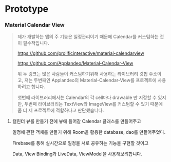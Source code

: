 # Prototype



### Material Calendar View

> 제가 개발하는 앱의 주 기능은 일정관리이기 때문에 Calendar를 커스텀하는 것이 필수적입니다.
>
> https://github.com/prolificinteractive/material-calendarview
>
> https://github.com/Applandeo/Material-Calendar-View
>
> 위 두 링크는 많은 사람들이 커스텀하기위해 사용하는 라이브러리 깃헙 주소이고, 저는 두번째인 Applandeo의 Material-Calendar-View를 프로젝트에 사용하려고 합니다.
>
> 첫번째 라이브러리에서는 Calendar의 각 cell마다 drawable 만 지정할 수 있지만, 두번째 라이브러리는 TextView와 ImageView를 커스텀할 수 있기 때문에 좀 더 제 프로젝트에 적합하다고 판단했습니다.



1. 캘린더 뷰를 만들기 전에 뷰에 들어갈 Calendar 클래스를 만들어주고

   일정에 관한 객체를 만들기 위해 Room을 활용한 database, dao를 만들어주었다.

   Firebase를 통해 실시간으로 일정을 서로 공유하는 기능을 구현할 것이고

   Data, View Binding과 LiveData, ViewModel을 사용해보려합니다.

